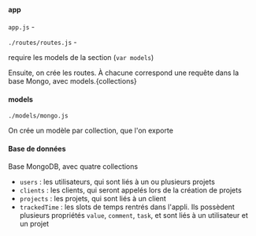 #### app ####

`app.js` - 

`./routes/routes.js` -

require les models de la section (`var models`)

Ensuite, on crée les routes. À chacune correspond une requête dans la base Mongo, avec models.{collections}


#### models ####

`./models/mongo.js`

On crée un modèle par collection, que l'on exporte

#### Base de données ####

Base MongoDB, avec quatre collections

- `users` : les utilisateurs, qui sont liés à un ou plusieurs projets
- `clients` : les clients, qui seront appelés lors de la création de projets
- `projects` : les projets, qui sont liés à un client
- `trackedTime` : les slots de temps rentrés dans l'appli. Ils possèdent plusieurs propriétés `value`, `comment`, `task`, et sont liés à un utilisateur et un projet
